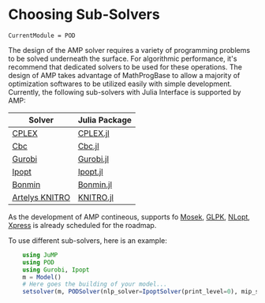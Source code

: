 # Choosing Sub-Solvers

```@meta
CurrentModule = POD
```

The design of the AMP solver requires a variety of programming problems to be solved underneath the surface. For algorithmic performance, it's recommend that dedicated solvers to be used for these operations. The design of AMP takes advantage of MathProgBase to allow a majority of optimization softwares to be utilized easily with simple development. Currently, the following sub-solvers with Julia Interface is supported by AMP:

| Solver                                                                         | Julia Package                                                |
|--------------------------------------------------------------------------------|--------------------------------------------------------------|
| [CPLEX](http://www-01.ibm.com/software/commerce/optimization/cplex-optimizer/) | [CPLEX.jl](https://github.com/JuliaOpt/CPLEX.jl)             |
| [Cbc](https://projects.coin-or.org/Cbc)                                        | [Cbc.jl](https://github.com/JuliaOpt/Clp.jl)                 |
| [Gurobi](http://gurobi.com/)                                                   | [Gurobi.jl](https://github.com/JuliaOpt/Gurobi.jl)           |
| [Ipopt](https://projects.coin-or.org/Ipopt)                                    | [Ipopt.jl](https://github.com/JuliaOpt/Ipopt.jl)             |
| [Bonmin](https://projects.coin-or.org/Bonmin)                                  | [Bonmin.jl](https://github.com/JackDunnNZ/AmplNLWriter.jl)   |
| [Artelys KNITRO](http://artelys.com/en/optimization-tools/knitro)              | [KNITRO.jl](https://github.com/JuliaOpt/KNITRO.jl)           |

As the development of AMP contineous, supports fo [Mosek](http://www.mosek.com/), [GLPK](http://www.gnu.org/software/glpk/), [NLopt](http://ab-initio.mit.edu/wiki/index.php/NLopt), [Xpress](http://www.fico.com/en/products/fico-xpress-optimization-suite) is already scheduled for the roadmap.

To use different sub-solvers, here is an example:

```julia
    using JuMP
    using POD
    using Gurobi, Ipopt
    m = Model()
    # Here goes the building of your model...
    setsolver(m, PODSolver(nlp_solver=IpoptSolver(print_level=0), mip_solver=GurobiSolver(OutputFlag=0)))
```
